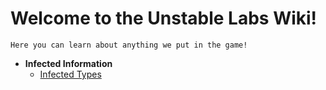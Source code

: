 # Welcome to the Unstable Labs Wiki!

`Here you can learn about anything we put in the game!`


- **Infected Information**
    - [Infected Types](<infected-types>)